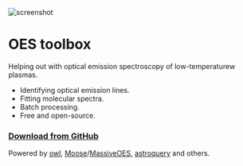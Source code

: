 ![screenshot](https://github.com/mimurrayy/OES-toolbox/assets/3911345/9eaa9d33-d2ff-423d-a721-5da42fed85d7)

# OES toolbox

Helping out with optical emission spectroscopy of low-temperaturew plasmas.

- Identifying optical emission lines.
- Fitting molecular spectra.
- Batch processing.
- Free and open-source.

### [**Download from GitHub**](https://github.com/mimurrayy/OES-toolbox/releases/latest)


Powered by [owl](https://github.com/mimurrayy/owl), [Moose](https://github.com/AntoineTUE/Moose)/[MassiveOES](https://bitbucket.org/OES_muni/massiveoes), [astroquery](https://github.com/astropy/astroquery) and others.   
